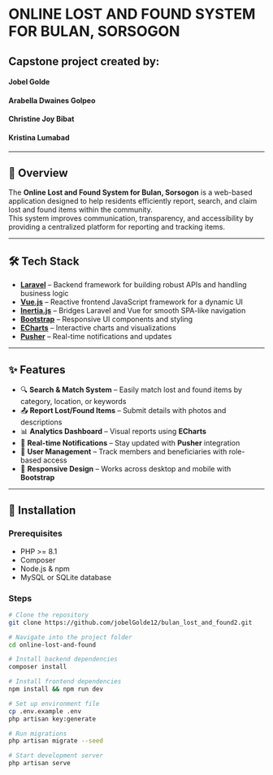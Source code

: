 # ONLINE LOST AND FOUND SYSTEM FOR BULAN, SORSOGON
## Capstone project created by:
#### Jobel Golde  
#### Arabella Dwaines Golpeo  
#### Christine Joy Bibat  
#### Kristina Lumabad  

---

## 📌 Overview
The **Online Lost and Found System for Bulan, Sorsogon** is a web-based application designed to help residents efficiently report, search, and claim lost and found items within the community.  
This system improves communication, transparency, and accessibility by providing a centralized platform for reporting and tracking items.

---

## 🛠️ Tech Stack
- **[Laravel](https://laravel.com/)** – Backend framework for building robust APIs and handling business logic  
- **[Vue.js](https://vuejs.org/)** – Reactive frontend JavaScript framework for a dynamic UI  
- **[Inertia.js](https://inertiajs.com/)** – Bridges Laravel and Vue for smooth SPA-like navigation  
- **[Bootstrap](https://getbootstrap.com/)** – Responsive UI components and styling  
- **[ECharts](https://echarts.apache.org/)** – Interactive charts and visualizations  
- **[Pusher](https://pusher.com/)** – Real-time notifications and updates  

---

## ✨ Features
- 🔍 **Search & Match System** – Easily match lost and found items by category, location, or keywords  
- 📤 **Report Lost/Found Items** – Submit details with photos and descriptions  
- 📊 **Analytics Dashboard** – Visual reports using **ECharts**  
- 📩 **Real-time Notifications** – Stay updated with **Pusher** integration  
- 👥 **User Management** – Track members and beneficiaries with role-based access  
- 📱 **Responsive Design** – Works across desktop and mobile with **Bootstrap**  

---

## 🚀 Installation

### Prerequisites
- PHP >= 8.1  
- Composer  
- Node.js & npm  
- MySQL or SQLite database  

### Steps
```bash
# Clone the repository
git clone https://github.com/jobelGolde12/bulan_lost_and_found2.git

# Navigate into the project folder
cd online-lost-and-found

# Install backend dependencies
composer install

# Install frontend dependencies
npm install && npm run dev

# Set up environment file
cp .env.example .env
php artisan key:generate

# Run migrations
php artisan migrate --seed

# Start development server
php artisan serve

